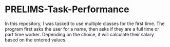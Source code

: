 # PRELIMS-Task-Performance
In this repository, I was tasked to use multiple classes for the first time. The program first asks the user for a name, then asks if they are a full time or part time worker. Depending on the choice, it will calculate their salary based on the entered values.
